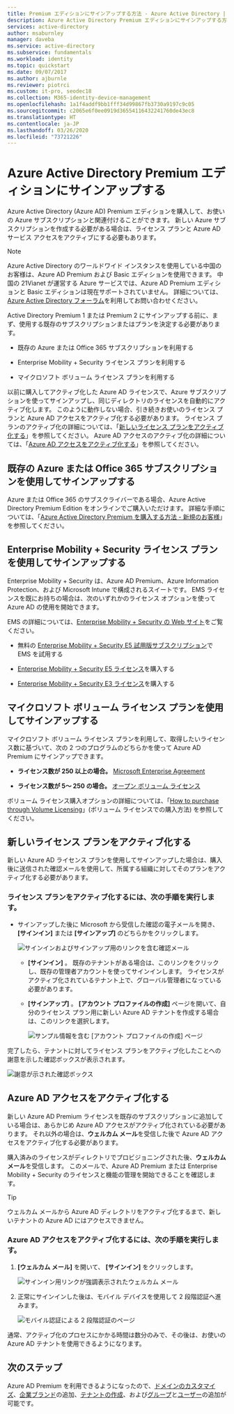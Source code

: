 ```yaml
---
title: Premium エディションにサインアップする方法 - Azure Active Directory | Microsoft Docs
description: Azure Active Directory Premium エディションにサインアップする方法の手順。
services: active-directory
author: msaburnley
manager: daveba
ms.service: active-directory
ms.subservice: fundamentals
ms.workload: identity
ms.topic: quickstart
ms.date: 09/07/2017
ms.author: ajburnle
ms.reviewer: piotrci
ms.custom: it-pro, seodec18
ms.collection: M365-identity-device-management
ms.openlocfilehash: 1a1f4addf9bb1fff34d99867fb3730a9197c9c05
ms.sourcegitcommit: c2065e6f0ee0919d36554116432241760de43ec8
ms.translationtype: HT
ms.contentlocale: ja-JP
ms.lasthandoff: 03/26/2020
ms.locfileid: "73721226"
---
```

# <a name="sign-up-for-azure-active-directory-premium-editions"></a>Azure Active Directory Premium エディションにサインアップする
Azure Active Directory (Azure AD) Premium エディションを購入して、お使いの Azure サブスクリプションと関連付けることができます。 新しい Azure サブスクリプションを作成する必要がある場合は、ライセンス プランと Azure AD サービス アクセスをアクティブにする必要もあります。

> [!NOTE]
>Azure Active Directory のワールドワイド インスタンスを使用している中国のお客様は、Azure AD Premium および Basic エディションを使用できます。 中国の 21Vianet が運営する Azure サービスでは、Azure AD Premium エディションと Basic エディションは現在サポートされていません。 詳細については、[Azure Active Directory フォーラム](https://feedback.azure.com/forums/169401-azure-active-directory/)を利用してお問い合わせください。

Active Directory Premium 1 または Premium 2 にサインアップする前に、まず、使用する既存のサブスクリプションまたはプランを決定する必要があります。

- 既存の Azure または Office 365 サブスクリプションを利用する

- Enterprise Mobility + Security ライセンス プランを利用する

- マイクロソフト ボリューム ライセンス プランを利用する

以前に購入してアクティブ化した Azure AD ライセンスで、Azure サブスクリプションを使ってサインアップし、同じディレクトリのライセンスを自動的にアクティブ化します。 このように動作しない場合、引き続きお使いのライセンス プランと Azure AD アクセスをアクティブ化する必要があります。 ライセンス プランのアクティブ化の詳細については、「[新しいライセンス プランをアクティブ化する](#activate-your-new-license-plan)」を参照してください。 Azure AD アクセスのアクティブ化の詳細については、「[Azure AD アクセスをアクティブ化する](#activate-your-azure-ad-access)」を参照してください。 

## <a name="sign-up-using-your-existing-azure-or-office-365-subscription"></a>既存の Azure または Office 365 サブスクリプションを使用してサインアップする
Azure または Office 365 のサブスクライバーである場合、Azure Active Directory Premium Edition をオンラインでご購入いただけます。 詳細な手順については、「[Azure Active Directory Premium を購入する方法 - 新規のお客様](https://channel9.msdn.com/Series/Azure-Active-Directory-Videos-Demos/How-to-Purchase-Azure-Active-Directory-Premium-New-Customers)」を参照してください。

## <a name="sign-up-using-your-enterprise-mobility--security-licensing-plan"></a>Enterprise Mobility + Security ライセンス プランを使用してサインアップする
Enterprise Mobility + Security は、Azure AD Premium、Azure Information Protection、および Microsoft Intune で構成されるスイートです。 EMS ライセンスを既にお持ちの場合は、次のいずれかのライセンス オプションを使って Azure AD の使用を開始できます。

EMS の詳細については、[Enterprise Mobility + Security の Web サイト](https://www.microsoft.com/cloud-platform/enterprise-mobility-security)をご覧ください。

- 無料の [Enterprise Mobility + Security E5 試用版サブスクリプション](https://signup.microsoft.com/Signup?OfferId=87dd2714-d452-48a0-a809-d2f58c4f68b7&ali=1)で EMS を試用する

- [Enterprise Mobility + Security E5 ライセンス](https://signup.microsoft.com/Signup?OfferId=e6de2192-536a-4dc3-afdc-9e2602b6c790&ali=1)を購入する

- [Enterprise Mobility + Security E3 ライセンス](https://signup.microsoft.com/Signup?OfferId=4BBA281F-95E8-4136-8B0F-037D6062F54C&ali=1)を購入する

## <a name="sign-up-using-your-microsoft-volume-licensing-plan"></a>マイクロソフト ボリューム ライセンス プランを使用してサインアップする
マイクロソフト ボリューム ライセンス プランを利用して、取得したいライセンス数に基づいて、次の 2 つのプログラムのどちらかを使って Azure AD Premium にサインアップできます。

- **ライセンス数が 250 以上の場合。** [Microsoft Enterprise Agreement](https://www.microsoft.com/en-us/licensing/licensing-programs/enterprise.aspx)

- **ライセンス数が 5～ 250 の場合。** [オープン ボリューム ライセンス](https://www.microsoft.com/en-us/licensing/licensing-programs/open-license.aspx)

ボリューム ライセンス購入オプションの詳細については、「[How to purchase through Volume Licensing](https://www.microsoft.com/en-us/licensing/how-to-buy/how-to-buy.aspx)」(ボリューム ライセンスでの購入方法) を参照してください。

## <a name="activate-your-new-license-plan"></a>新しいライセンス プランをアクティブ化する
新しい Azure AD ライセンス プランを使用してサインアップした場合は、購入後に送信された確認メールを使用して、所属する組織に対してそのプランをアクティブ化する必要があります。

### <a name="to-activate-your-license-plan"></a>ライセンス プランをアクティブ化するには、次の手順を実行します。
- サインアップした後に Microsoft から受信した確認の電子メールを開き、 **[サインイン]** または **[サインアップ]** のどちらかをクリックします。
   
    ![サインインおよびサインアップ用のリンクを含む確認メール](media/active-directory-get-started-premium/MOLSEmail.png)

    - **[サインイン]** 。 既存のテナントがある場合は、このリンクをクリックし、既存の管理者アカウントを使ってサインインします。 ライセンスがアクティブ化されているテナント上で、グローバル管理者になっている必要があります。

    - **[サインアップ]** 。 **[アカウント プロファイルの作成]** ページを開いて、自分のライセンス プラン用に新しい Azure AD テナントを作成する場合は、このリンクを選択します。

        ![サンプル情報を含む [アカウント プロファイルの作成] ページ](media/active-directory-get-started-premium/MOLSAccountProfile.png)

完了したら、テナントに対してライセンス プランをアクティブ化したことへの謝意を示した確認ボックスが表示されます。

![謝意が示された確認ボックス](media/active-directory-get-started-premium/MOLSThankYou.png)

## <a name="activate-your-azure-ad-access"></a>Azure AD アクセスをアクティブ化する
新しい Azure AD Premium ライセンスを既存のサブスクリプションに追加している場合は、あらかじめ Azure AD アクセスがアクティブ化されている必要があります。 それ以外の場合は、**ウェルカム メール**を受信した後で Azure AD アクセスをアクティブ化する必要があります。  

購入済みのライセンスがディレクトリでプロビジョニングされた後、**ウェルカム メール**を受信します。 このメールで、Azure AD Premium または Enterprise Mobility + Security のライセンスと機能の管理を開始できることを確認します。 

> [!TIP]
> ウェルカム メールから Azure AD ディレクトリをアクティブ化するまで、新しいテナントの Azure AD にはアクセスできません。

### <a name="to-activate-your-azure-ad-access"></a>Azure AD アクセスをアクティブ化するには、次の手順を実行します。

1. **[ウェルカム メール]** を開いて、 **[サインイン]** をクリックします。
   
    ![サインイン用リンクが強調表示されたウェルカム メール](media/active-directory-get-started-premium/AADEmail.png)

2. 正常にサインインした後は、モバイル デバイスを使用して 2 段階認証へ進みます。
   
    ![モバイル認証による 2 段階認証のページ](media/active-directory-get-started-premium/SignUppage.png)

通常、アクティブ化のプロセスにかかる時間は数分のみで、その後は、お使いの Azure AD テナントを使用できるようになります。 

## <a name="next-steps"></a>次のステップ
Azure AD Premium を利用できるようになったので、[ドメインのカスタマイズ](add-custom-domain.md)、[企業ブランド](customize-branding.md)の追加、[テナントの作成](active-directory-access-create-new-tenant.md)、および[グループ](active-directory-groups-create-azure-portal.md)と[ユーザー](add-users-azure-active-directory.md)の追加が可能です。
